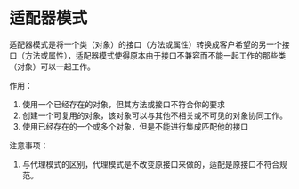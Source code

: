# 适配器模式
适配器模式是将一个类（对象）的接口（方法或属性）转换成客户希望的另一个接口（方法或属性），适配器模式使得原本由于接口不兼容而不能一起工作的那些类（对象）可以一起工作。

作用：
  1. 使用一个已经存在的对象，但其方法或接口不符合你的要求
  2. 创建一个可复用的对象，该对象可以与其他不相关或不可见的对象协同工作。
  3. 使用已经存在的一个或多个对象，但是不能进行集成匹配他的接口

注意事项：
  1. 与代理模式的区别，代理模式是不改变原接口来做的，适配是原接口不符合规范。